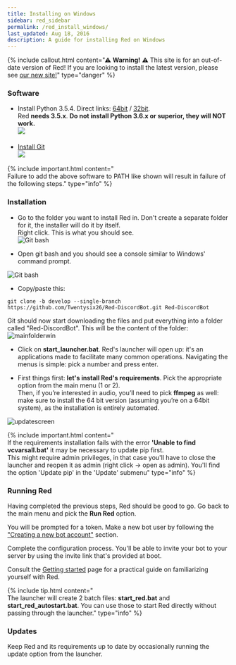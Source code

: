 ```yaml
---
title: Installing on Windows
sidebar: red_sidebar
permalink: /red_install_windows/
last_updated: Aug 18, 2016
description: A guide for installing Red on Windows
---
```


{% include callout.html content="⚠ **Warning!** ⚠ This site is for an out-of-date version of Red! If you are looking to install the latest version, please see [our new site!](https://red-discordbot.readthedocs.io/en/v3-develop/)" type="danger" %}

### Software

- Install Python 3.5.4. Direct links: [64bit](https://www.python.org/ftp/python/3.5.4/python-3.5.4-amd64.exe) / [32bit](https://www.python.org/ftp/python/3.5.4/python-3.5.4.exe).  
Red **needs 3.5.x**. **Do not install Python 3.6.x or superior, they will NOT work.**  
![](http://i.imgur.com/tTeIWaW.png)<br/><br/>
- [Install Git](https://git-scm.com/download/win)  
![](http://i.imgur.com/guis7EE.png)  

{% include important.html content="<br/>Failure to add the above software to PATH like shown will result in failure of the following steps." type="info" %}

### Installation

* Go to the folder you want to install Red in. Don't create a separate folder for it, the installer will do it by itself.  
Right click. This is what you should see.  
![Git bash](http://i.imgur.com/32M4VPo.png)

* Open git bash and you should see a console similar to Windows' command prompt.  

![Git bash](http://i.imgur.com/IUz179P.png)

* Copy/paste this:
```
git clone -b develop --single-branch https://github.com/Twentysix26/Red-DiscordBot.git Red-DiscordBot
```

Git should now start downloading the files and put everything into a folder called "Red-DiscordBot". This will be the content of the folder:  
![mainfolderwin](https://i.imgur.com/1EIjOQj.png)  

* Click on **start_launcher.bat**. Red's launcher will open up: it's an applications made to facilitate many common operations.
Navigating the menus is simple: pick a number and press enter.

* First things first: **let's install Red's requirements**. Pick the appropriate option from the main menu (1 or 2).  
Then, if you’re interested in audio, you’ll need to pick **ffmpeg** as well: make sure to install the 64 bit version (assuming you’re on a 64bit system), as the installation is entirely automated.

![updatescreen](https://i.imgur.com/pdCB1xh.png)

{% include important.html content="<br/>If the requirements installation fails with the error **'Unable to find vcvarsall.bat'** it may be necessary to update pip first.  
This might require admin privileges, in that case you'll have to close the launcher and reopen it as admin (right click -> open as admin).
You'll find the option 'Update pip' in the 'Update' submenu" type="info" %}

### Running Red

Having completed the previous steps, Red should be good to go. Go back to the main menu and pick the **Run Red** option.

You will be prompted for a token. Make a new bot user by following the ["Creating a new bot account"](/Red-Docs/red_guide_bot_accounts/#creating-a-new-bot-account) section.  

Complete the configuration process. You'll be able to invite your bot to your server by using the invite link that's provided at boot.

Consult the [Getting started](/Red-Docs/red_getting_started/) page for a practical guide on familiarizing yourself with Red.

{% include tip.html content="<br/>The launcher will create 2 batch files: **start_red.bat** and **start_red_autostart.bat**. You can use those to start
Red directly without passing through the launcher." type="info" %}

### Updates

Keep Red and its requirements up to date by occasionally running the update option from the launcher.
